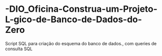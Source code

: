 # -DIO_Oficina-Construa-um-Projeto-L-gico-de-Banco-de-Dados-do-Zero
Script SQL para criação do esquema do banco de dados., com queries de consulta SQL
